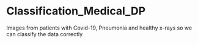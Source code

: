 # Classification_Medical_DP
Images from patients with Covid-19, Pneumonia and healthy x-rays so we can classify the data correctly
